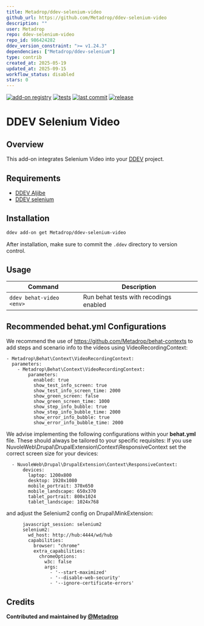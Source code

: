 ```yaml
---
title: Metadrop/ddev-selenium-video
github_url: https://github.com/Metadrop/ddev-selenium-video
description: ""
user: Metadrop
repo: ddev-selenium-video
repo_id: 986424282
ddev_version_constraint: ">= v1.24.3"
dependencies: ["Metadrop/ddev-selenium"]
type: contrib
created_at: 2025-05-19
updated_at: 2025-09-15
workflow_status: disabled
stars: 0
---
```


[![add-on registry](https://img.shields.io/badge/DDEV-Add--on_Registry-blue)](https://addons.ddev.com)
[![tests](https://github.com/Metadrop/ddev-selenium-video/actions/workflows/tests.yml/badge.svg?branch=main)](https://github.com/Metadrop/ddev-selenium-video/actions/workflows/tests.yml?query=branch%3Amain)
[![last commit](https://img.shields.io/github/last-commit/Metadrop/ddev-selenium-video)](https://github.com/Metadrop/ddev-selenium-video/commits)
[![release](https://img.shields.io/github/v/release/Metadrop/ddev-selenium-video)](https://github.com/Metadrop/ddev-selenium-video/releases/latest)

# DDEV Selenium Video

## Overview

This add-on integrates Selenium Video into your [DDEV](https://ddev.com/) project.

## Requirements
- [DDEV Aljibe](https://www.github.com/metadrop/ddev-aljibe)
- [DDEV selenium](https://www.github.com/metadrop/ddev-selenium)

## Installation

```bash
ddev add-on get Metadrop/ddev-selenium-video
```

After installation, make sure to commit the `.ddev` directory to version control.

## Usage

| Command                       | Description                            |
|-------------------------------|----------------------------------------|
| `ddev behat-video <env>`      | Run behat tests with recodings enabled |


## Recommended behat.yml Configurations
We recommend the use of https://github.com/Metadrop/behat-contexts to add steps and scenario info to the vídeos using VideoRecordingContext:
```
- Metadrop\Behat\Context\VideoRecordingContext:
  parameters:
    - Metadrop\Behat\Context\VideoRecordingContext:
        parameters:
          enabled: true
          show_test_info_screen: true
          show_test_info_screen_time: 2000
          show_green_screen: false
          show_green_screen_time: 1000
          show_step_info_bubble: true
          show_step_info_bubble_time: 2000
          show_error_info_bubble: true
          show_error_info_bubble_time: 2000
```


We advise implementing the following configurations within your **behat.yml** file. These should always be tailored to your specific requisites:
If you use NuvoleWeb\Drupal\DrupalExtension\Context\ResponsiveContext set the correct screen size for your devices:
```
  - NuvoleWeb\Drupal\DrupalExtension\Context\ResponsiveContext:
      devices:
        laptop: 1200x800
        desktop: 1920x1080
        mobile_portrait: 370x650
        mobile_landscape: 650x370
        tablet_portrait: 800x1024
        tablet_landscape: 1024x768
```

and adjust the Selenium2 config on Drupal\MinkExtension:
```
      javascript_session: selenium2
      selenium2:
        wd_host: http://hub:4444/wd/hub
        capabilities:
          browser: "chrome"
          extra_capabilities:
            chromeOptions:
              w3c: false
              args:
                - '--start-maximized'
                - '--disable-web-security'
                - '--ignore-certificate-errors'
```

## Credits

**Contributed and maintained by [@Metadrop](https://github.com/Metadrop)**
